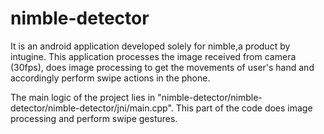 # nimble-detector
It is an android application developed solely for nimble,a product by intugine. This application processes the image received from camera (30fps), does image processing to get the movements of user's hand and accordingly perform swipe actions in the phone.

The main logic of the project lies in "nimble-detector/nimble-detector/nimble-detector/jni/main.cpp". This part of the code does image processing and perform swipe gestures.
